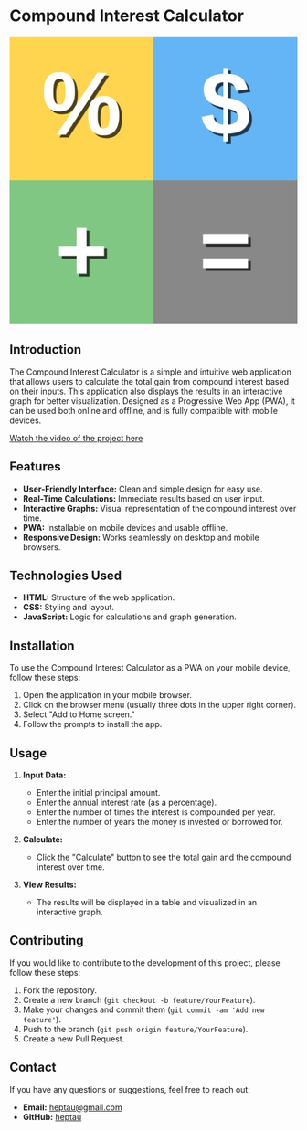 # Compound Interest Calculator

![Compound Interest Calculator](icon.svg)

## Introduction

The Compound Interest Calculator is a simple and intuitive web application that allows users to calculate the total gain from compound interest based on their inputs. This application also displays the results in an interactive graph for better visualization. Designed as a Progressive Web App (PWA), it can be used both online and offline, and is fully compatible with mobile devices.

[Watch the video of the project here](https://www.youtube.com/watch?v=Uo9xkGuefJM&t=1865s)

## Features

- **User-Friendly Interface:** Clean and simple design for easy use.
- **Real-Time Calculations:** Immediate results based on user input.
- **Interactive Graphs:** Visual representation of the compound interest over time.
- **PWA:** Installable on mobile devices and usable offline.
- **Responsive Design:** Works seamlessly on desktop and mobile browsers.

## Technologies Used

- **HTML:** Structure of the web application.
- **CSS:** Styling and layout.
- **JavaScript:** Logic for calculations and graph generation.

## Installation

To use the Compound Interest Calculator as a PWA on your mobile device, follow these steps:

1. Open the application in your mobile browser.
2. Click on the browser menu (usually three dots in the upper right corner).
3. Select "Add to Home screen."
4. Follow the prompts to install the app.

## Usage

1. **Input Data:**
   - Enter the initial principal amount.
   - Enter the annual interest rate (as a percentage).
   - Enter the number of times the interest is compounded per year.
   - Enter the number of years the money is invested or borrowed for.

2. **Calculate:**
   - Click the "Calculate" button to see the total gain and the compound interest over time.

3. **View Results:**
   - The results will be displayed in a table and visualized in an interactive graph.

## Contributing

If you would like to contribute to the development of this project, please follow these steps:

1. Fork the repository.
2. Create a new branch (`git checkout -b feature/YourFeature`).
3. Make your changes and commit them (`git commit -am 'Add new feature'`).
4. Push to the branch (`git push origin feature/YourFeature`).
5. Create a new Pull Request.

## Contact

If you have any questions or suggestions, feel free to reach out:

- **Email:** heptau@gmail.com
- **GitHub:** [heptau](https://github.com/heptau)
